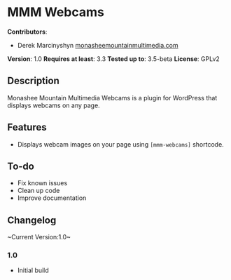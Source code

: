 # MMM Webcams

**Contributors**:

* Derek Marcinyshyn [monasheemountainmultimedia.com](http://monasheemountainmultimedia.com/)

**Version**: 1.0
**Requires at least**: 3.3
**Tested up to**: 3.5-beta
**License**: GPLv2

## Description

Monashee Mountain Multimedia Webcams is a plugin for WordPress that displays webcams on any page.

## Features

* Displays webcam images on your page using `[mmm-webcams]` shortcode.

## To-do

* Fix known issues
* Clean up code
* Improve documentation

## Changelog

~Current Version:1.0~

### 1.0

* Initial build
